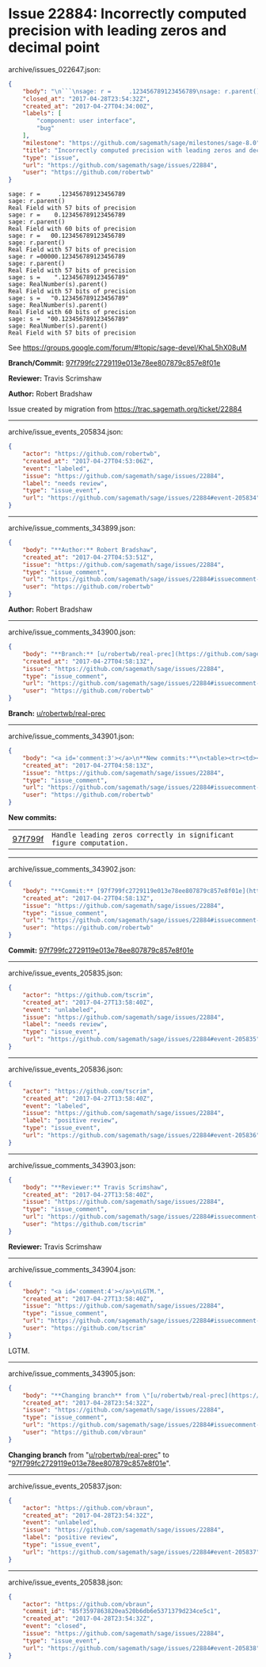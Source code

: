 # Issue 22884: Incorrectly computed precision with leading zeros and decimal point

archive/issues_022647.json:
```json
{
    "body": "\n```\nsage: r =     .123456789123456789\nsage: r.parent()\nReal Field with 57 bits of precision\nsage: r =    0.123456789123456789\nsage: r.parent()\nReal Field with 60 bits of precision\nsage: r =   00.123456789123456789\nsage: r.parent()\nReal Field with 57 bits of precision\nsage: r =00000.123456789123456789\nsage: r.parent()\nReal Field with 57 bits of precision\nsage: s =    \".123456789123456789\"\nsage: RealNumber(s).parent()\nReal Field with 57 bits of precision\nsage: s =   \"0.123456789123456789\"\nsage: RealNumber(s).parent()\nReal Field with 60 bits of precision\nsage: s =  \"00.123456789123456789\"\nsage: RealNumber(s).parent()\nReal Field with 57 bits of precision\n\n```\n\nSee https://groups.google.com/forum/#!topic/sage-devel/KhaL5hX08uM\n\n**Branch/Commit:** [97f799fc2729119e013e78ee807879c857e8f01e](https://github.com/sagemath/sagetrac-mirror/commit/97f799fc2729119e013e78ee807879c857e8f01e)\n\n**Reviewer:** Travis Scrimshaw\n\n**Author:** Robert Bradshaw\n\nIssue created by migration from https://trac.sagemath.org/ticket/22884\n\n",
    "closed_at": "2017-04-28T23:54:32Z",
    "created_at": "2017-04-27T04:34:00Z",
    "labels": [
        "component: user interface",
        "bug"
    ],
    "milestone": "https://github.com/sagemath/sage/milestones/sage-8.0",
    "title": "Incorrectly computed precision with leading zeros and decimal point",
    "type": "issue",
    "url": "https://github.com/sagemath/sage/issues/22884",
    "user": "https://github.com/robertwb"
}
```

```
sage: r =     .123456789123456789
sage: r.parent()
Real Field with 57 bits of precision
sage: r =    0.123456789123456789
sage: r.parent()
Real Field with 60 bits of precision
sage: r =   00.123456789123456789
sage: r.parent()
Real Field with 57 bits of precision
sage: r =00000.123456789123456789
sage: r.parent()
Real Field with 57 bits of precision
sage: s =    ".123456789123456789"
sage: RealNumber(s).parent()
Real Field with 57 bits of precision
sage: s =   "0.123456789123456789"
sage: RealNumber(s).parent()
Real Field with 60 bits of precision
sage: s =  "00.123456789123456789"
sage: RealNumber(s).parent()
Real Field with 57 bits of precision

```

See https://groups.google.com/forum/#!topic/sage-devel/KhaL5hX08uM

**Branch/Commit:** [97f799fc2729119e013e78ee807879c857e8f01e](https://github.com/sagemath/sagetrac-mirror/commit/97f799fc2729119e013e78ee807879c857e8f01e)

**Reviewer:** Travis Scrimshaw

**Author:** Robert Bradshaw

Issue created by migration from https://trac.sagemath.org/ticket/22884





---

archive/issue_events_205834.json:
```json
{
    "actor": "https://github.com/robertwb",
    "created_at": "2017-04-27T04:53:06Z",
    "event": "labeled",
    "issue": "https://github.com/sagemath/sage/issues/22884",
    "label": "needs review",
    "type": "issue_event",
    "url": "https://github.com/sagemath/sage/issues/22884#event-205834"
}
```



---

archive/issue_comments_343899.json:
```json
{
    "body": "**Author:** Robert Bradshaw",
    "created_at": "2017-04-27T04:53:51Z",
    "issue": "https://github.com/sagemath/sage/issues/22884",
    "type": "issue_comment",
    "url": "https://github.com/sagemath/sage/issues/22884#issuecomment-343899",
    "user": "https://github.com/robertwb"
}
```

**Author:** Robert Bradshaw



---

archive/issue_comments_343900.json:
```json
{
    "body": "**Branch:** [u/robertwb/real-prec](https://github.com/sagemath/sagetrac-mirror/tree/u/robertwb/real-prec)",
    "created_at": "2017-04-27T04:58:13Z",
    "issue": "https://github.com/sagemath/sage/issues/22884",
    "type": "issue_comment",
    "url": "https://github.com/sagemath/sage/issues/22884#issuecomment-343900",
    "user": "https://github.com/robertwb"
}
```

**Branch:** [u/robertwb/real-prec](https://github.com/sagemath/sagetrac-mirror/tree/u/robertwb/real-prec)



---

archive/issue_comments_343901.json:
```json
{
    "body": "<a id='comment:3'></a>\n**New commits:**\n<table><tr><td><a href=\"https://github.com/sagemath/sagetrac-mirror/commit/97f799fc2729119e013e78ee807879c857e8f01e\">97f799f</a></td><td><code>Handle leading zeros correctly in significant figure computation.</code></td></tr></table>\n",
    "created_at": "2017-04-27T04:58:13Z",
    "issue": "https://github.com/sagemath/sage/issues/22884",
    "type": "issue_comment",
    "url": "https://github.com/sagemath/sage/issues/22884#issuecomment-343901",
    "user": "https://github.com/robertwb"
}
```

<a id='comment:3'></a>
**New commits:**
<table><tr><td><a href="https://github.com/sagemath/sagetrac-mirror/commit/97f799fc2729119e013e78ee807879c857e8f01e">97f799f</a></td><td><code>Handle leading zeros correctly in significant figure computation.</code></td></tr></table>




---

archive/issue_comments_343902.json:
```json
{
    "body": "**Commit:** [97f799fc2729119e013e78ee807879c857e8f01e](https://github.com/sagemath/sagetrac-mirror/commit/97f799fc2729119e013e78ee807879c857e8f01e)",
    "created_at": "2017-04-27T04:58:13Z",
    "issue": "https://github.com/sagemath/sage/issues/22884",
    "type": "issue_comment",
    "url": "https://github.com/sagemath/sage/issues/22884#issuecomment-343902",
    "user": "https://github.com/robertwb"
}
```

**Commit:** [97f799fc2729119e013e78ee807879c857e8f01e](https://github.com/sagemath/sagetrac-mirror/commit/97f799fc2729119e013e78ee807879c857e8f01e)



---

archive/issue_events_205835.json:
```json
{
    "actor": "https://github.com/tscrim",
    "created_at": "2017-04-27T13:58:40Z",
    "event": "unlabeled",
    "issue": "https://github.com/sagemath/sage/issues/22884",
    "label": "needs review",
    "type": "issue_event",
    "url": "https://github.com/sagemath/sage/issues/22884#event-205835"
}
```



---

archive/issue_events_205836.json:
```json
{
    "actor": "https://github.com/tscrim",
    "created_at": "2017-04-27T13:58:40Z",
    "event": "labeled",
    "issue": "https://github.com/sagemath/sage/issues/22884",
    "label": "positive review",
    "type": "issue_event",
    "url": "https://github.com/sagemath/sage/issues/22884#event-205836"
}
```



---

archive/issue_comments_343903.json:
```json
{
    "body": "**Reviewer:** Travis Scrimshaw",
    "created_at": "2017-04-27T13:58:40Z",
    "issue": "https://github.com/sagemath/sage/issues/22884",
    "type": "issue_comment",
    "url": "https://github.com/sagemath/sage/issues/22884#issuecomment-343903",
    "user": "https://github.com/tscrim"
}
```

**Reviewer:** Travis Scrimshaw



---

archive/issue_comments_343904.json:
```json
{
    "body": "<a id='comment:4'></a>\nLGTM.",
    "created_at": "2017-04-27T13:58:40Z",
    "issue": "https://github.com/sagemath/sage/issues/22884",
    "type": "issue_comment",
    "url": "https://github.com/sagemath/sage/issues/22884#issuecomment-343904",
    "user": "https://github.com/tscrim"
}
```

<a id='comment:4'></a>
LGTM.



---

archive/issue_comments_343905.json:
```json
{
    "body": "**Changing branch** from \"[u/robertwb/real-prec](https://github.com/sagemath/sagetrac-mirror/tree/u/robertwb/real-prec)\" to \"[97f799fc2729119e013e78ee807879c857e8f01e](https://github.com/sagemath/sagetrac-mirror/commit/97f799fc2729119e013e78ee807879c857e8f01e)\".",
    "created_at": "2017-04-28T23:54:32Z",
    "issue": "https://github.com/sagemath/sage/issues/22884",
    "type": "issue_comment",
    "url": "https://github.com/sagemath/sage/issues/22884#issuecomment-343905",
    "user": "https://github.com/vbraun"
}
```

**Changing branch** from "[u/robertwb/real-prec](https://github.com/sagemath/sagetrac-mirror/tree/u/robertwb/real-prec)" to "[97f799fc2729119e013e78ee807879c857e8f01e](https://github.com/sagemath/sagetrac-mirror/commit/97f799fc2729119e013e78ee807879c857e8f01e)".



---

archive/issue_events_205837.json:
```json
{
    "actor": "https://github.com/vbraun",
    "created_at": "2017-04-28T23:54:32Z",
    "event": "unlabeled",
    "issue": "https://github.com/sagemath/sage/issues/22884",
    "label": "positive review",
    "type": "issue_event",
    "url": "https://github.com/sagemath/sage/issues/22884#event-205837"
}
```



---

archive/issue_events_205838.json:
```json
{
    "actor": "https://github.com/vbraun",
    "commit_id": "85f3597863820ea520b6db6e5371379d234ce5c1",
    "created_at": "2017-04-28T23:54:32Z",
    "event": "closed",
    "issue": "https://github.com/sagemath/sage/issues/22884",
    "type": "issue_event",
    "url": "https://github.com/sagemath/sage/issues/22884#event-205838"
}
```
